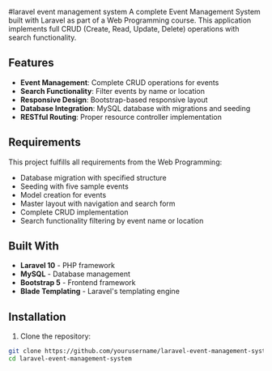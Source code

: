 #laravel event management system
A complete Event Management System built with Laravel as part of a Web Programming course. This application implements full CRUD (Create, Read, Update, Delete) operations with search functionality.

## Features

- **Event Management**: Complete CRUD operations for events
- **Search Functionality**: Filter events by name or location
- **Responsive Design**: Bootstrap-based responsive layout
- **Database Integration**: MySQL database with migrations and seeding
- **RESTful Routing**: Proper resource controller implementation

## Requirements

This project fulfills all requirements from the Web Programming:
- Database migration with specified structure
- Seeding with five sample events
- Model creation for events
- Master layout with navigation and search form
- Complete CRUD implementation
- Search functionality filtering by event name or location

## Built With

- **Laravel 10** - PHP framework
- **MySQL** - Database management
- **Bootstrap 5** - Frontend framework
- **Blade Templating** - Laravel's templating engine

## Installation

1. Clone the repository:
```bash
git clone https://github.com/yourusername/laravel-event-management-system.git
cd laravel-event-management-system

